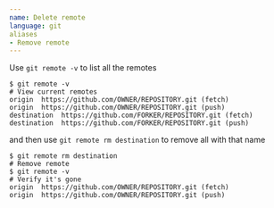 ```yaml
---
name: Delete remote
language: git
aliases
- Remove remote
---
```

Use `git remote -v` to list all the remotes

```git
$ git remote -v
# View current remotes
origin  https://github.com/OWNER/REPOSITORY.git (fetch)
origin  https://github.com/OWNER/REPOSITORY.git (push)
destination  https://github.com/FORKER/REPOSITORY.git (fetch)
destination  https://github.com/FORKER/REPOSITORY.git (push)
```

and then use `git remote rm destination` to remove all with that name

```git
$ git remote rm destination
# Remove remote
$ git remote -v
# Verify it's gone
origin  https://github.com/OWNER/REPOSITORY.git (fetch)
origin  https://github.com/OWNER/REPOSITORY.git (push)
```
